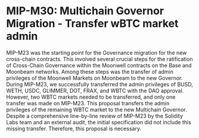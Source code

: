 # MIP-M30: Multichain Governor Migration - Transfer wBTC market admin

MIP-M23 was the starting point for the Governance migration for the new cross-chain contracts. This involved several
crucial steps for the ratification of Cross-Chain Governance within the Moonwell contracts on the Base and Moonbeam
networks. Among these steps was the transfer of admin privileges of the Moonwell Markets on Moonbeam to the new
Governor. During MIP-M23, we successfully transferred the admin privileges of BUSD, WETH, USDC, GLIMMER, DOT, FRAX, and
WBTC with the DAO approval. However, two WBTC markets needed to be transferred, and only one transfer was made on
MIP-M23. This proposal transfers the admin privileges of the remaining WBTC market to the new Multichain Governor.
Despite a comprehensive line-by-line review of MIP-M23 by the Solidity Labs team and an external audit, the initial
specification did not include this missing transfer. Therefore, this proposal is necessary.
